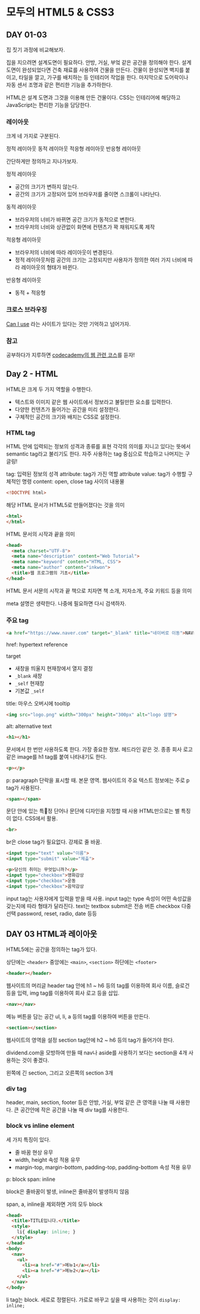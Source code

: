 # 모두의 HTML5 & CSS3

## DAY 01-03

집 짓기 과정에 비교해보자.

집을 지으려면 설계도면이 필요하다. 안방, 거실, 부엌 같은 공간을 정의해야 한다.
설계도면이 완성되었다면 건축 재료를 사용하여 건물을 만든다.
건물이 완성되면 벽지를 붙이고, 타일을 깔고, 가구를 배치하는 등 인테리어 작업을 한다.
마지막으로 도어락이나 자동 센서 조명과 같은 편리한 기능을 추가하한다.

HTML은 설계 도면과 그것을 이용해 만든 건물이다.
CSS는 인테리어에 해당하고 JavaScript는 편리한 기능을 담당한다.

### 레이아웃

크게 네 가지로 구분된다.

정적 레이아웃
동적 레이아웃
적응형 레이아웃
반응형 레이아웃

간단하게만 정의하고 지나가보자.

정적 레이아웃

- 공간의 크기가 변하지 않는다.
- 공간의 크기가 고정되어 있어 브라우저를 줄이면 스크롤이 나타난다.

동적 레이아웃

- 브라우저의 너비가 바뀌면 공간 크기가 동적으로 변한다.
- 브라우저의 너비와 상관없이 화면에 컨텐츠가 꽉 채워지도록 제작

적응형 레이아웃

- 브라우저의 너비에 따라 레이아웃이 변경된다.
- 정적 레이아웃처럼 공간의 크기는 고정되지만 사용자가 정의한 여러 가지 너비에 따라 레이아웃의 형태가 바뀐다.

반응형 레이아웃

- 동적 + 적응형

### 크로스 브라우징

[Can I use](http://https://caniuse.com) 라는 사이트가 있다는 것만 기억하고 넘어가자.

### 참고

공부하다가 지루하면 [codecademy의 웹 관련 코스](https://www.codecademy.com/catalog/subject/web-development)를 듣자!

## Day 2 - HTML

HTML은 크게 두 가지 역할을 수행한다.

- 텍스트와 이미지 같은 웹 사이트에서 정보라고 불릴만한 요소를 입력한다.
- 다양한 컨텐츠가 들어가는 공간을 미리 설정한다.
- 구체적인 공간의 크기와 배치는 CSS로 설정한다.

### HTML tag

HTML 안에 입력되는 정보의 성격과 종류를 표현
각각의 의미를 지니고 있다는 뜻에서 semantic tag라고 불리기도 한다.
자주 사용하는 tag 중심으로 학습하고 나머지는 구글링!

tag: 입력된 정보의 성격
attribute: tag가 가진 역할
attribute value: tag가 수행할 구체적인 명령
content: open, close tag 사이의 내용물

```html
<!DOCTYPE html>
```

해당 HTML 문서가 HTML5로 만들어졌다는 것을 의미

```html
<html>
</html>
```

HTML 문서의 시작과 끝을 의미

```html
<head>
  <meta charset="UTF-8">
  <meta name="description" content="Web Tutorial">
  <meta name="keyword" content="HTML, CSS">
  <meta name="author" content="inkwon">
  <title>웹 프로그램의 기초</title>
</head>
```

HTML 문서 서문의 시작과 끝
책으로 치자면 책 소개, 저자소개, 주요 키워드 등을 의미

meta 설명은 생략한다. 나중에 필요하면 다시 검색하자.

### 주요 tag

```html
<a href="https://www.naver.com" target="_blank" title="네이버로 이동">NAVER</a>
```

href: hypertext reference

target

- 새창을 띄울지 현재창에서 열지 결정
- `_blank` 새창
- `_self` 현재창
- 기본값 `_self`

title: 마우스 오버시에 tooltip

```html
<img src="logo.png" width="300px" height="300px" alt="logo 설명">
```

alt: alternative text

```html
<h1></h1>
```

문서에서 한 번만 사용하도록 한다.
가장 중요한 정보. 헤드라인 같은 것.
종종 회사 로고 같은 image를 h1 tag를 붙여 나타내기도 한다.

```html
<p></p>
```

p: paragraph
단락을 표시할 때. 본문 영역.
웹사이트의 주요 텍스트 정보에는 주로 p tag가 사용된다.

```html
<span></span>
```

문단 안에 있는 특정 단어나 문단에 디자인을 지정할 때 사용
HTML만으로는 별 특징이 없다. CSS에서 활용.

```html
<br>
```

br은 close tag가 필요없다.
강제로 줄 바꿈.

```html
<input type="text" value="이름">
<input type="submit" value="제출">

<p>당신의 취미는 무엇입니까?</p>
<input type="checkbox">영화감상
<input type="checkbox">운동
<input type="checkbox">음악감상
```

input tag는 사용자에게 입력을 받을 때 사용.
input tag는 type 속성이 어떤 속성값을 갖는지에 따라 형태가 달라진다.
text는 textbox
submit은 전송 버튼
checkbox 다중 선택
password, reset, radio, date 등등

## DAY 03 HTML과 레이아웃

HTML5에는 공간을 정의하는 tag가 있다.

상단에는 `<header>`
중앙에는 `<main>`, `<section>`
하단에는 `<footer>`

```html
<header></header>
```

웹사이트의 머리글
header tag 안에 h1 ~ h6 등의 tag를 이용하여 회사 이름, 슬로건 등을 입력, img tag를 이용하여 회사 로고 등을 삽입.

```html
<nav></nav>
```

메뉴 버튼을 담는 공간
ul, li, a 등의 tag를 이용하여 버튼을 만든다.

```html
<section></section>
```

웹사이트의 영역을 설정
section tag안에 h2 ~ h6 등의 tag가 들어가야 한다.

dividend.com을 모방하여 만들 때 nav나 aside를 사용하기 보다는 section을 4개 사용하는 것이 좋겠다.

왼쪽에 긴 section, 그리고 오른쪽의 section 3개

### div tag

header, main, section, footer 등은 안방, 거실, 부엌 같은 큰 영역을 나눌 때 사용한다.
큰 공간안에 작은 공간을 나눌 때 div tag를 사용한다.

### block vs inline element

세 가지 특징이 있다.

- 줄 바꿈 현상 유무
- width, height 속성 적용 유무
- margin-top, margin-bottom, padding-top, padding-bottom 속성 적용 유무

p: block
span: inline

block은 줄바꿈이 발생, inline은 줄바꿈이 발생하지 않음

span, a, inline을 제외하면 거의 모두 block

```html
<head>
  <title>TITLE입니다.</title>
  <style>
    li{ display: inline; }
  </style>
</head>
<body>
  <nav>
    <ul>
      <li><a href="#">메뉴1</a></li>
      <li><a href="#">메뉴2</a></li>
    </ul>
  </nav>
</body>
```

li tag는 block. 세로로 정렬된다.
가로로 바꾸고 싶을 때 사용하는 것이 `display: inline;`